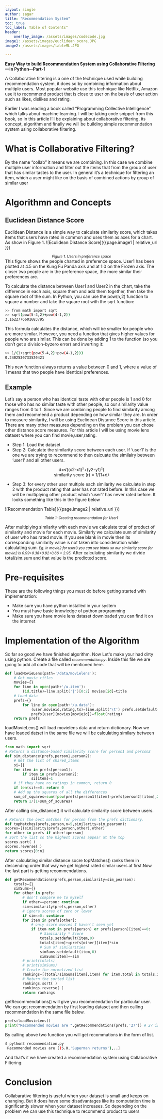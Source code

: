 ```yaml
---
layout: single
author: sagar
title: "Recommendation System"
toc: true
toc_label: Table of Contents"
header:
    overlay_image: /assets/images/codecode.jpg
image1: /assets/images/euclidean_score.JPG
image2: /assets/images/tableML.JPG

---
```



**Easy Way to build Recommendation System using Collaborative
Filtering—In Python--Part-1**

A Collaborative filtering is a one of the technique used while building recommendation
system, it does so by combining information about multiple users. Most popular website use
this technique like Netflix, Amazon use it to recommend product that is close to user on the
basis of user action such as likes, dislikes and rating.

Earlier I was reading a book called “Programming Collective Intelligence” which talks about
machine learning. I will be taking code snippet from this book, so In this article I’ll be explaining
about collaborative filtering, its concept, algorithm and finally we will be building simple
recommendation system using collaborative filtering.

# What is Collaborative Filtering?

By the name “collab” it means we are combining. In this case we combine multiple user
information and filter out the items that from the group of user that has similar tastes to the
user. In general it’s a technique for filtering an item, which a user might like on the basis of
combined actions by group of similar user

# Algorithmn and Concepts

## Euclidean Distance Score

Euclidean Distance is a simple way to calculate similarity score, which takes items that users have rated in common and uses them as axes for a chart. As show in Figure 1.
![Eculidean Distance Score]({{page.image1 | relative_url }})
<center><i><small>Figure 1. Users in preference space </small></i></center>
This figure shows the people charted in preference space. User1 has been plotted at
4.5 on the Kung Fu Panda axis and at 1.0 on the Frozen axis. The closer two people are in
the preference space, the more similar their preferences are.

To calculate the distance between User1 and User2 in the chart, take the difference
in each axis, square them and add them together, then take the square root of the
sum. In Python, you can use the pow(n,2) function to square a number and take the
square root with the sqrt function:
```sh
>> from math import sqrt
>> sqrt(pow(5-4,2)+pow(4-1,2))
3.1622776601683795
```
This formula calculates the distance, which will be smaller for people who are more
similar. However, you need a function that gives higher values for people who are
similar. This can be done by adding 1 to the function (so you don’t get a division-byzero error) and inverting it:
```sh
>> 1/(1+sqrt(pow(5-4,2)+pow(4-1,2)))
0.2402530733520421
```
This new function always returns a value between 0 and 1, where a value of 1 means
that two people have identical preferences.

## Example
Let’s say a person who has identical taste with other people is 1 and 0 for those who has no
similar taste with other people, so our similarity value ranges from 0 to 1. Since we are
combining people to find similarity among them and recommend a product depending on
how similar they are. In order to measure similarity, I will be using Euclidean Distance Score
in this article. There are many other measures depending on the problem you can chose
other distance score measures. For this article I will be using movie lens dataset where you
can find movie,user,rating.
- Step 1: Load the dataset
- Step 2: Calculate the similarity score between each user. If ‘user1’ is the one we are trying to
recommend to then calcuate the similairy between ‘user1’ and all other users.
<center>d=√((x2-x1)²+(y2-y1)²)</center>
<center>similarity score (r) = 1/(1+d)</center>

- Step 3: for every other user multiple each similarity we calculate in step 2 with the product
rating that user has not rated before. In this case we will be multiplying other product which
‘user1’ has never rated before. It looks something like this in the figure below

![Recommendation Table]({{page.image2 | relative_url }})
<center><i><small>Table 1: Creating recommendation for User1</small></i></center>

After multiplying similarity with each movie we calculate total of product of similarity and
movie for each movie. Similarly we calculate sum of similarity of user who has rated movie. If
you see blank in movie then its corresponding similarity value is not taken into consideration
while calculating sum. *<small>Eg: In movie2 for user3 you can see blank so our similarity score for
movie2 is 0.99+0.38+0.92+0.66 = 2.95.</small>* After calculating similarity we divide total/sim.sum
and that value is the predicted score.


# Pre-requisites

These are the following things you must do before getting started with implementation:
  - Make sure you have python installed in your system
  - You must have basic knowledge of python programming
  - Make sure you have movie lens dataset downloaded you can find it on the internet

# Implementation of the Algorithm

So far so good we have finished algorithm. Now Let's make your had dirty using python.
Create a file called *<small>recommendation.py</small>*. Inside this file we are going to add all code that will be mentioned here.

~~~python
def loadMovieLens(path='/data/movielens'):
    # Get movie titles
    movies={}
    for line in open(path+'/u.item'):
        (id,title)=line.split('|')[0:2] movies[id]=title
    # Load data
    prefs={}
        for line in open(path+'/u.data'):
            (user,movieid,rating,ts)=line.split('\t') prefs.setdefault(user,{})
            prefs[user][movies[movieid]]=float(rating)
    return prefs
~~~

loadMovieLens() will load movielens data and return dictionary. Now we have loaded datset in the same file we
will be calculating similary between users.

~~~python
from math import sqrt
# Returns a distance-based similarity score for person1 and person2
def sim_distance(prefs,person1,person2):
    # Get the list of shared_items
    si={}
    for item in prefs[person1]:
        if item in prefs[person2]:
            si[item]=1
    # if they have no ratings in common, return 0
    if len(si)==0: return 0
    # Add up the squares of all the differences
    sum_of_squares=sum([pow(prefs[person1][item]-prefs[person2][item],2) for item in prefs[person1] if item in prefs[person2]])
    return 1/(1+sum_of_squares)
~~~

After calling sim_distance() it will calculate similarity score between users. 

~~~python
# Returns the best matches for person from the prefs dictionary.
def topMatches(prefs,person,n=5,similarity=sim_pearson):
scores=[(similarity(prefs,person,other),other)
for other in prefs if other!=person]
# Sort the list so the highest scores appear at the top
scores.sort( )
scores.reverse( )
return scores[0:n]
~~~
After calculating similar distance socre topMatches() ranks them in descending order that way we get highest rated similar users at first.Now the last part is getting recommendations.
~~~python
def getRecommendations(prefs,person,similarity=sim_pearson):
    totals={}
    simSums={}
    for other in prefs:
        # don't compare me to myself
        if other==person: continue
        sim=similarity(prefs,person,other)
        # ignore scores of zero or lower
        if sim<=0: continue
        for item in prefs[other]:
            # only score movies I haven't seen yet
            if item not in prefs[person] or prefs[person][item]==0:
                # Similarity * Score
                totals.setdefault(item,0)
                totals[item]+=prefs[other][item]*sim
                # Sum of similarities
                simSums.setdefault(item,0)
                simSums[item]+=sim
        # print(totals)
        # print(simSums)
        # Create the normalized list
        rankings=[(total/simSums[item],item) for item,total in totals.items()]
        # Return the sorted list
        rankings.sort( )
        rankings.reverse( )
        return rankings
~~~
getRecommendations() will give you recommendation for particular user. We can get
recommendation by first loading dataset and then calling recommendation in the same file below.
~~~python
prefs=loadMovieLens()
print("Recommended movies are ",getRecommendations(prefs,'27')) # 27 is user id corresponds to user name like “Alice” or “Bob”
~~~
By calling above two function you will get recommations in the form of list.
```sh
$ python3 recommendation.py
 Recommended movies are [(5.0,'Superman returns'),..]
```
And that’s it we have created a recommendation system using
Collaborative Filtering
# Conclusion

Collabarative filtering is useful when your dataset is small and keeps on changing. But it
does have some disadvantages like its computation time is significantly slower when your
dataset increases. So depending on the problem we can use this technique to recommend
product to users
